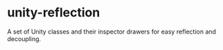 # unity-reflection
A set of Unity classes and their inspector drawers for easy reflection and decoupling.
